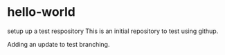 # hello-world
setup up a test respository
This is an initial repository to test using githup.

Adding an update to test branching.
